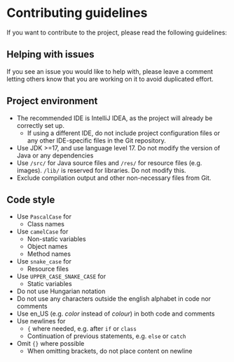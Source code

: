 # Contributing guidelines

If you want to contribute to the project, please read the following guidelines:

## Helping with issues

If you see an issue you would like to help with, please leave a comment letting others know that you are working on it
to avoid duplicated effort.

## Project environment

- The recommended IDE is IntelliJ IDEA, as the project will already be correctly set up.
  - If using a different IDE, do not include project configuration files or any other IDE-specific files in the Git
repository.
- Use JDK >=17, and use language level 17. Do not modify the version of Java or any dependencies
- Use `/src/` for Java source files and `/res/` for resource files (e.g. images). `/lib/` is reserved for libraries. Do
not modify this.
- Exclude compilation output and other non-necessary files from Git.

## Code style

- Use `PascalCase` for
    - Class names
- Use `camelCase` for
    - Non-static variables
    - Object names
    - Method names
- Use `snake_case` for
    - Resource files
- Use `UPPER_CASE_SNAKE_CASE` for
    - Static variables
- Do not use Hungarian notation
- Do not use any characters outside the english alphabet in code nor comments
- Use en_US (e.g. *color* instead of *colour*) in both code and comments
- Use newlines for
  - `{` where needed, e.g. after `if` or `class`
  - Continuation of previous statements, e.g. `else` or `catch`
- Omit `{}` where possible
  - When omitting brackets, do not place content on newline
